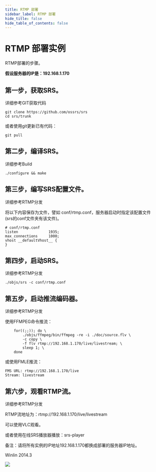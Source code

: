```yaml
---
title: RTMP 部署
sidebar_label: RTMP 部署
hide_title: false
hide_table_of_contents: false
---
```


# RTMP 部署实例

RTMP部署的步骤。

**假设服务器的IP是：192.168.1.170**

## 第一步，获取SRS。

详细参考GIT获取代码

```
git clone https://github.com/ossrs/srs
cd srs/trunk
```

或者使用git更新已有代码：

```
git pull
```


## 第二步，编译SRS。
详细参考Build

```
./configure && make
```


## 第三步，编写SRS配置文件。
详细参考RTMP分发

将以下内容保存为文件，譬如 conf/rtmp.conf，服务器启动时指定该配置文件(srs的conf文件夹有该文件)。

```
# conf/rtmp.conf
listen              1935;
max_connections     1000;
vhost __defaultVhost__ {
}
```

## 第四步，启动SRS。
详细参考RTMP分发

```
./objs/srs -c conf/rtmp.conf
```

## 第五步，启动推流编码器。
详细参考RTMP分发

使用FFMPEG命令推流：
```
    for((;;)); do \
        ./objs/ffmpeg/bin/ffmpeg -re -i ./doc/source.flv \
        -c copy \
        -f flv rtmp://192.168.1.170/live/livestream; \
        sleep 1; \
    done
```

或使用FMLE推流：

```
FMS URL: rtmp://192.168.1.170/live
Stream: livestream
```

## 第六步，观看RTMP流。
详细参考RTMP分发


RTMP流地址为：rtmp://192.168.1.170/live/livestream

可以使用VLC观看。

或者使用在线SRS播放器播放：srs-player

备注：请将所有实例的IP地址192.168.1.170都换成部署的服务器IP地址。

Winlin 2014.3

![](https://ossrs.net/gif/v1/sls.gif?site=ossrs.io&path=/lts/doc/zh/v5/sample-rtmp)


